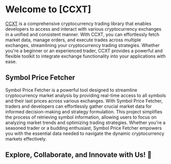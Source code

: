 # Welcome to [CCXT]

[CCXT](https://github.com/ccxt/ccxt) is a comprehensive cryptocurrency trading library that enables developers to access and interact with various cryptocurrency exchanges in a unified and consistent manner. With CCXT, you can effortlessly fetch market data, manage orders, and execute trades across multiple exchanges, streamlining your cryptocurrency trading strategies. Whether you're a beginner or an experienced trader, CCXT provides a powerful and flexible toolkit to integrate exchange functionality into your applications with ease.

## Symbol Price Fetcher

Symbol Price Fetcher is a powerful tool designed to streamline cryptocurrency market analysis by providing real-time access to all symbols and their last prices across various exchanges. With Symbol Price Fetcher, traders and developers can effortlessly gather crucial market data for informed decision-making and strategy formulation. This project simplifies the process of retrieving symbol information, allowing users to focus on analyzing market trends and optimizing trading strategies. Whether you're a seasoned trader or a budding enthusiast, Symbol Price Fetcher empowers you with the essential data needed to navigate the dynamic cryptocurrency markets effectively.

## Explore, Collaborate, and Innovate with Us! 🚀

